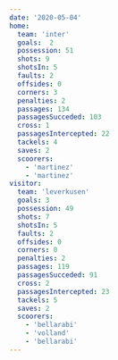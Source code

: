 ```yaml
---
date: '2020-05-04'
home:
  team: 'inter'
  goals:  2
  possession: 51
  shots: 9
  shotsIn: 5
  faults: 2
  offsides: 0
  corners: 3
  penalties: 2
  passages: 134
  passagesSucceded: 103
  cross: 1
  passagesIntercepted: 22
  tackels: 4
  saves: 2
  scoorers:
    - 'martinez'
    - 'martinez'
visitor:
  team: 'leverkusen'
  goals: 3
  possession: 49
  shots: 7
  shotsIn: 5
  faults: 2
  offsides: 0
  corners: 0
  penalties: 2
  passages: 119
  passagesSucceded: 91
  cross: 2
  passagesIntercepted: 23
  tackels: 5
  saves: 2
  scoorers:
    - 'bellarabi'
    - 'volland'
    - 'bellarabi'
---
```

